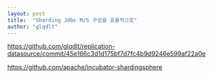 ```yaml
---
layout: post
title:  "Sharding Jdbc M/S 구성을 효율적으로"
author: "glqdlt"
---
```



https://github.com/glqdlt/replication-datasource/commit/45e166c3d1d175bf7d7fc4b9d9246e599af22a0e

https://github.com/apache/incubator-shardingsphere

